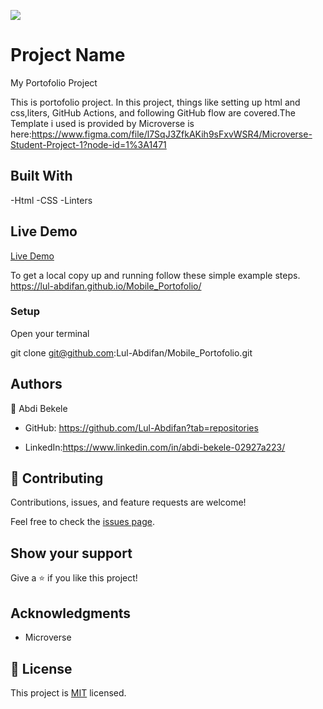![](https://img.shields.io/badge/Microverse-blueviolet)

# Project Name

My Portofolio Project

This is portofolio project. In this project, things like setting up html and css,liters, GitHub Actions, and following GitHub flow are covered.The Template i used is provided by Microverse is here:https://www.figma.com/file/l7SqJ3ZfkAKih9sFxvWSR4/Microverse-Student-Project-1?node-id=1%3A1471


## Built With

 -Html
 -CSS 
 -Linters

## Live Demo 

[Live Demo](https://github.com/Lul-Abdifan/Portofolio-Project)




To get a local copy up and running follow these simple example steps.
https://lul-abdifan.github.io/Mobile_Portofolio/


### Setup
 Open your terminal

   git clone git@github.com:Lul-Abdifan/Mobile_Portofolio.git


## Authors

👤 Abdi Bekele

- GitHub: https://github.com/Lul-Abdifan?tab=repositories

- LinkedIn:https://www.linkedin.com/in/abdi-bekele-02927a223/


## 🤝 Contributing

Contributions, issues, and feature requests are welcome!

Feel free to check the [issues page](../../issues/).

## Show your support

Give a ⭐️ if you like this project!

## Acknowledgments

- Microverse

## 📝 License

This project is [MIT](./LICENSE) licensed.
